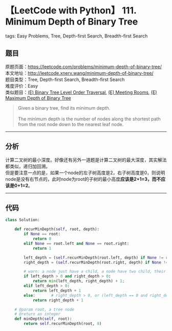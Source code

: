 # 【LeetCode with Python】 111. Minimum Depth of Binary Tree
tags: Easy Problems, Tree, Depth-first Search, Breadth-first Search

## 题目
原题页面：<https://leetcode.com/problems/minimum-depth-of-binary-tree/><br/>
本文地址：<http://leetcode.xnerv.wang/minimum-depth-of-binary-tree/><br/>
题目类型：Tree, Depth-first Search, Breadth-first Search<br/>
难度评价：Easy<br/>
类似题目：[(E) Binary Tree Level Order Traversal](/binary-tree-level-order-traversal/), [(E) Meeting Rooms](/meeting-rooms/), [(E) Maximum Depth of Binary Tree](/maximum-depth-of-binary-tree/)<br/>

> Given a binary tree, find its minimum depth.<br/>
><br/>
> The minimum depth is the number of nodes along the shortest path from the root node down to the nearest leaf node.<br/>

<!-- more -->

---
## 分析
计算二叉树的最小深度。好像还有另外一道题是计算二叉树的最大深度，其实解法都类似，递归加回溯。<br/>
但是要注意一点的是，如果一个node的左子树高度是2，右子树高度是0，则说明node是没有右节点的，此时node为root的子树的最小高度**应该是2+1=3，而不应该是0+1=2**。<br/>

---
## 代码
``` python
class Solution:

    def recurMinDepth(self, root, depth):
        if None == root:
            return 0
        elif None == root.left and None == root.right:
            return 1

        left_depth = (self.recurMinDepth(root.left, depth) if None != root.left else 0)
        right_depth = (self.recurMinDepth(root.right, depth) if None != root.right else 0)

        # warn: a node just have a child, a node have two child, their height calculation method are different.
        if left_depth > 0 and right_depth > 0:
            return min(left_depth, right_depth) + 1;
        elif left_depth > 0:
            return left_depth + 1
        else:       # right_depth > 0, or (left_depth == 0 and right_depth == 0)
            return right_depth + 1

    # @param root, a tree node
    # @return an integer
    def minDepth(self, root):
        return self.recurMinDepth(root, 0)
```
